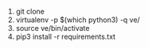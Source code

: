 1. git clone
2. virtualenv -p $(which python3) -q ve/
3. source ve/bin/activate
4. pip3 install -r requirements.txt

